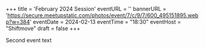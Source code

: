 +++
title = 'February 2024 Session'
eventURL = ''
bannerURL = 'https://secure.meetupstatic.com/photos/event/7/c/9/7/600_495151895.webp?w=384'
eventDate = 2024-02-13
eventTime = "18:30"
eventHost = "Shiftmove"
draft = false
+++

Second event text
